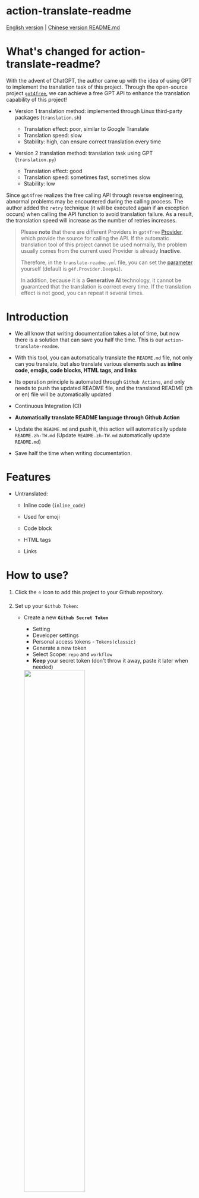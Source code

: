 # action-translate-readme

[English version](README.md) | [Chinese version README.md](README.zh-TW.md)

# What's changed for action-translate-readme?

With the advent of ChatGPT, the author came up with the idea of using GPT to implement the translation task of this project. Through the open-source project [`gpt4free`](https://github.com/xtekky/gpt4free), we can achieve a free GPT API to enhance the translation capability of this project!

* Version 1 translation method: implemented through Linux third-party packages (`translation.sh`)
  * Translation effect: poor, similar to Google Translate
  * Translation speed: slow
  * Stability: high, can ensure correct translation every time

* Version 2 translation method: translation task using GPT (`translation.py`)
  * Translation effect: good
  * Translation speed: sometimes fast, sometimes slow
  * Stability: low

Since `gpt4free` realizes the free calling API through reverse engineering, abnormal problems may be encountered during the calling process. The author added the `retry` technique (it will be executed again if an exception occurs) when calling the API function to avoid translation failure. As a result, the translation speed will increase as the number of retries increases.

> Please **note** that there are different Providers in `gpt4free` [Provider](https://github.com/xtekky/gpt4free#models), which provide the source for calling the API. If the automatic translation tool of this project cannot be used normally, the problem usually comes from the current used Provider is already **Inactive**.
>
> Therefore, in the `translate-readme.yml` file, you can set the [parameter](.github\workflows\translate-readme.yml) yourself (default is `g4f.Provider.DeepAi`).
>
> In addition, because it is a **Generative AI** technology, it cannot be guaranteed that the translation is correct every time. If the translation effect is not good, you can repeat it several times.

# Introduction

* We all know that writing documentation takes a lot of time, but now there is a solution that can save you half the time. This is our `action-translate-readme`.

* With this tool, you can automatically translate the `README.md` file, not only can you translate, but also translate various elements such as **inline code, emojis, code blocks, HTML tags, and links**

* Its operation principle is automated through `Github Actions`, and only needs to push the updated README file, and the translated README (zh or en) file will be automatically updated

* Continuous Integration (CI)

* **Automatically translate README language through Github Action**

* Update the `README.md` and push it, this action will automatically update `README.zh-TW.md`
    (Update `README.zh-TW.md` automatically update `README.md`)

* Save half the time when writing documentation.

# Features

* Untranslated:
    * Inline code (`inline_code`)

    * Used for emoji

    * Code block

    * HTML tags

    * Links

# How to use?

1. Click the :star: icon to add this project to your Github repository.

2. Set up your `Github Token`:

    * Create a new **`Github Secret Token`**
        * Setting
        * Developer settings
        * Personal access tokens - `Tokens(classic)`
        * Generate a new token
        * Select Scope: `repo` and `workflow`
        * **Keep** your secret token (don't throw it away, paste it later when needed)
        <img src="https://github.com/Lin-jun-xiang/action-translate-readme/assets/63782903/b7487b49-817c-4925-b94a-bdb7b025a0c2" width=" 60%" />

    * Create a new **`repository secret`**
        * In your repository - `settings`
        * `Securits and variables`
        * `Actions`
        * `New repository secret`
        * Fill in the tag according to`token` and name it (eg: `Action_Bot`)
        <img src="https://github.com/Lin-jun-xiang/action-translate-readme/assets/63782903/27dc7bcd-633f-431e-98e8-387b97ecd47c" width=" 60%" />

4. Create the **README** language you want: `README.md`, `READM.zh-TW.md`, ...

5. Create your action example in directory `.github/workflows/your_action.yml`.

    ```
    # .github/workflows/translate.yml
    name: Translate Readme

    on:
        push:
            branches: ['**']

    jobs:
        translate:
            runs-on: ubuntu-latest
            steps:
                - name: Checkout
                  uses: actions/checkout@v3
                  with:
                    fetch-depth: 3

                - name: Auto Translate
                  uses: Lin-jun-xiang/action-translate-readme@v2 # Based on the tag
                  with:
                    token: ${{ secrets.Action_Bot }} # Based on step2 name
                    g4f_provider: g4f.Provider.DeepAi # You can change this provider
    ```

6. Now you can update `README.md`, and an translated version will be automatically generated!

---

# Demo

![](./img/auto-translation.gif)

---

# Results of Test Document

* View the [test document](https://github.com/Lin-jun-xiang/vscode-extensions-best/tree/main)
* Use our tool to update the test document

<a href="#top">Back to top</a>